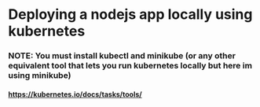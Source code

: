 # Deploying a nodejs app locally using kubernetes 


### NOTE: You must install kubectl and minikube (or any other equivalent tool that lets you run kubernetes locally but here im using minikube)
#### https://kubernetes.io/docs/tasks/tools/
